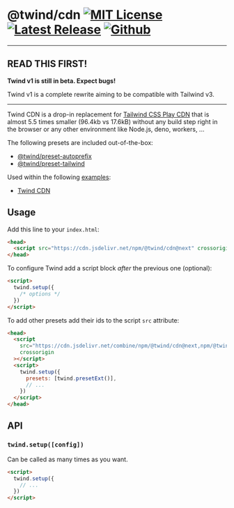 # @twind/cdn [![MIT License](https://flat.badgen.net/github/license/tw-in-js/twind)](https://github.com/tw-in-js/twind/blob/next/LICENSE) [![Latest Release](https://flat.badgen.net/npm/v/@twind/cdn/next?icon=npm&label&cache=10800&color=blue)](https://www.npmjs.com/package/@twind/cdn) [![Github](https://flat.badgen.net/badge/icon/tw-in-js%2Ftwind%23cdn?icon=github&label)](https://github.com/tw-in-js/twind/tree/next/packages/cdn)

---

## READ THIS FIRST!

**Twind v1 is still in beta. Expect bugs!**

Twind v1 is a complete rewrite aiming to be compatible with Tailwind v3.

---

Twind CDN is a drop-in replacement for [Tailwind CSS Play CDN](https://tailwindcss.com/docs/installation/play-cdn) that is almost 5.5 times smaller (96.4kb vs 17.6kB) without any build step right in the browser or any other environment like Node.js, deno, workers, ...

The following presets are included out-of-the-box:

- [@twind/preset-autoprefix](https://www.npmjs.com/package/@twind/preset-autoprefix)
- [@twind/preset-tailwind](https://www.npmjs.com/package/@twind/preset-tailwind)

Used within the following [examples](https://github.com/tw-in-js/twind/tree/next/examples):

- [Twind CDN](https://github.com/tw-in-js/twind/tree/next/examples/twind-cdn)

## Usage

Add this line to your `index.html`:

```html
<head>
  <script src="https://cdn.jsdelivr.net/npm/@twind/cdn@next" crossorigin></script>
</head>
```

To configure Twind add a script block _after_ the previous one (optional):

```html
<script>
  twind.setup({
    /* options */
  })
</script>
```

To add other presets add their ids to the script `src` attribute:

```html
<head>
  <script
    src="https://cdn.jsdelivr.net/combine/npm/@twind/cdn@next,npm/@twind/preset-ext@next"
    crossorigin
  ></script>
  <script>
    twind.setup({
      presets: [twind.presetExt()],
      // ...
    })
  </script>
</head>
```

## API

### `twind.setup([config])`

Can be called as many times as you want.

```html
<script>
  twind.setup({
    // ...
  })
</script>
```
